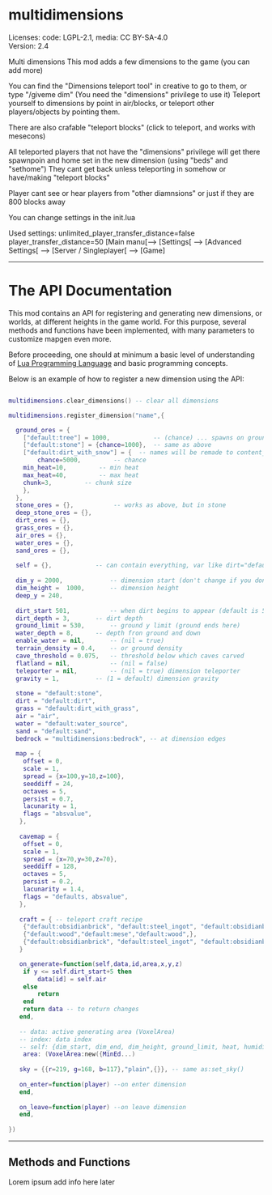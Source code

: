 # multidimensions
Licenses: code: LGPL-2.1, media: CC BY-SA-4.0  
Version: 2.4

Multi dimensions
This mod adds a few dimensions to the game (you can add more)

You can find the "Dimensions teleport tool" in creative to go to them, or type "/giveme dim"
(You need the "dimensions" privilege to use it)
Teleport yourself to dimensions by point in air/blocks, or teleport other players/objects by pointing them.

There are also crafable "teleport blocks" (click to teleport, and works with mesecons)

All teleported players that not have the "dimensions" privilege will get there spawnpoin and home set in the new dimension (using "beds" and "sethome")
They cant get back unless teleporting in somehow or have/making "teleport blocks"

Player cant see or hear players from "other diamnsions" or just if they are 800 blocks away

You can change settings in the init.lua

Used settings:
unlimited_player_transfer_distance=false
player_transfer_distance=50
[Main manu[--> [Settings[ --> [Advanced Settings[ --> [Server / Singleplayer[ --> [Game]


---
# The API Documentation

This mod contains an API for registering and generating new dimensions, or worlds, at different heights in the game world. For this purpose, several methods and functions have been implemented, with many parameters to customize mapgen even more.

Before proceeding, one should at minimum a basic level of understanding of [Lua Programming Language](http://www.lua.org/pil/) and basic programming concepts.

Below is an example of how to register a new dimension using the API:

```lua

multidimensions.clear_dimensions() -- clear all dimensions

multidimensions.register_dimension("name",{

  ground_ores = {
    ["default:tree"] = 1000,            -- (chance) ... spawns on ground, used by trees, grass, flowers...
    ["default:stone"] = {chance=1000}, 	-- same as above
    ["default:dirt_with_snow"] = {	-- names will be remade to content_id
    	chance=5000,	     -- chance
	min_heat=10,	     -- min heat
	max_heat=40,	     -- max heat
	chunk=3,	     -- chunk size
    },
  },
  stone_ores = {},     	     -- works as above, but in stone
  deep_stone_ores = {},
  dirt_ores = {},
  grass_ores = {},
  air_ores = {},
  water_ores = {},
  sand_ores = {},
  
  self = {},		    -- can contain everything, var like dirt="default:dirt" will be remade to dirt=content_id
  
  dim_y = 2000,             -- dimension start (don't change if you don't know what you're doing)
  dim_height =  1000,	    -- dimension height
  deep_y = 240,
  
  dirt_start 501,           -- when dirt begins to appear (default is 501)
  dirt_depth = 3,	    -- dirt depth
  ground_limit = 530,	    -- ground y limit (ground ends here)
  water_depth = 8,	    -- depth fron ground and down
  enable_water = nil,       -- (nil = true)
  terrain_density = 0.4,    -- or ground density
  cave_threshold = 0.075,   -- threshold below which caves carved
  flatland = nil,           -- (nil = false)
  teleporter = nil,         -- (nil = true) dimension teleporter
  gravity = 1,		    -- (1 = default) dimension gravity
  
  stone = "default:stone",
  dirt = "default:dirt",
  grass = "default:dirt_with_grass",
  air = "air",
  water = "default:water_source",
  sand = "default:sand",
  bedrock = "multidimensions:bedrock", -- at dimension edges
  
  map = {
    offset = 0,
    scale = 1,
    spread = {x=100,y=18,z=100},
    seeddiff = 24,
    octaves = 5,
    persist = 0.7,
    lacunarity = 1,
    flags = "absvalue",
   },
   
   cavemap = {
    offset = 0,
    scale = 1,
    spread = {x=70,y=30,z=70},
    seeddiff = 128,
    octaves = 5,
    persist = 0.2,
    lacunarity = 1.4,
    flags = "defaults, absvalue",
   },
   
   craft = { -- teleport craft recipe
	{"default:obsidianbrick", "default:steel_ingot", "default:obsidianbrick"},
	{"default:wood","default:mese","default:wood",},
	{"default:obsidianbrick", "default:steel_ingot", "default:obsidianbrick"},
   }

   on_generate=function(self,data,id,area,x,y,z)
	if y <= self.dirt_start+5 then
		data[id] = self.air
	else
		return
	end
	return data -- to return changes
   end,
   
   -- data: active generating area (VoxelArea)
   -- index: data index
   -- self: {dim_start, dim_end, dim_height, ground_limit, heat, humidity, dirt, stone, grass, air, water, sand, bedrock ... and your inputs
    area: (VoxelArea:new({MinEd...)
   
   sky = {{r=219, g=168, b=117},"plain",{}}, -- same as:set_sky()
   
   on_enter=function(player) --on enter dimension
   end,
   
   on_leave=function(player) --on leave dimension
   end,
   
})
```


---
## Methods and Functions

Lorem ipsum add info here later